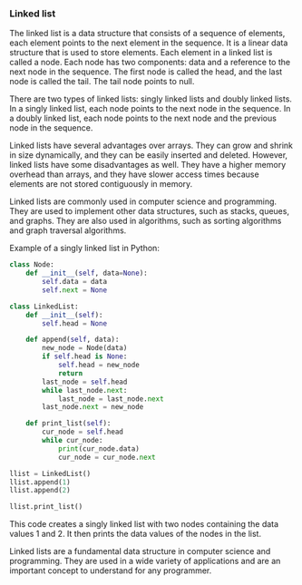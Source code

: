 ### Linked list

The linked list is a data structure that consists of a sequence of elements, each element points to the next element in the sequence. It is a linear data structure that is used to store elements. Each element in a linked list is called a node. Each node has two components: data and a reference to the next node in the sequence. The first node is called the head, and the last node is called the tail. The tail node points to null.

There are two types of linked lists: singly linked lists and doubly linked lists. In a singly linked list, each node points to the next node in the sequence. In a doubly linked list, each node points to the next node and the previous node in the sequence.

Linked lists have several advantages over arrays. They can grow and shrink in size dynamically, and they can be easily inserted and deleted. However, linked lists have some disadvantages as well. They have a higher memory overhead than arrays, and they have slower access times because elements are not stored contiguously in memory.

Linked lists are commonly used in computer science and programming. They are used to implement other data structures, such as stacks, queues, and graphs. They are also used in algorithms, such as sorting algorithms and graph traversal algorithms.

Example of a singly linked list in Python:

```python
class Node:
    def __init__(self, data=None):
        self.data = data
        self.next = None

class LinkedList:
    def __init__(self):
        self.head = None

    def append(self, data):
        new_node = Node(data)
        if self.head is None:
            self.head = new_node
            return
        last_node = self.head
        while last_node.next:
            last_node = last_node.next
        last_node.next = new_node

    def print_list(self):
        cur_node = self.head
        while cur_node:
            print(cur_node.data)
            cur_node = cur_node.next

llist = LinkedList()
llist.append(1)
llist.append(2)

llist.print_list()
```

This code creates a singly linked list with two nodes containing the data values 1 and 2. It then prints the data values of the nodes in the list.

Linked lists are a fundamental data structure in computer science and programming. They are used in a wide variety of applications and are an important concept to understand for any programmer.
```